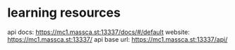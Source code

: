# learning resources
api docs: 
https://mc1.massca.st:13337/docs/#/default
website: 
https://mc1.massca.st:13337/
api base url:
https://mc1.massca.st:13337/api/

